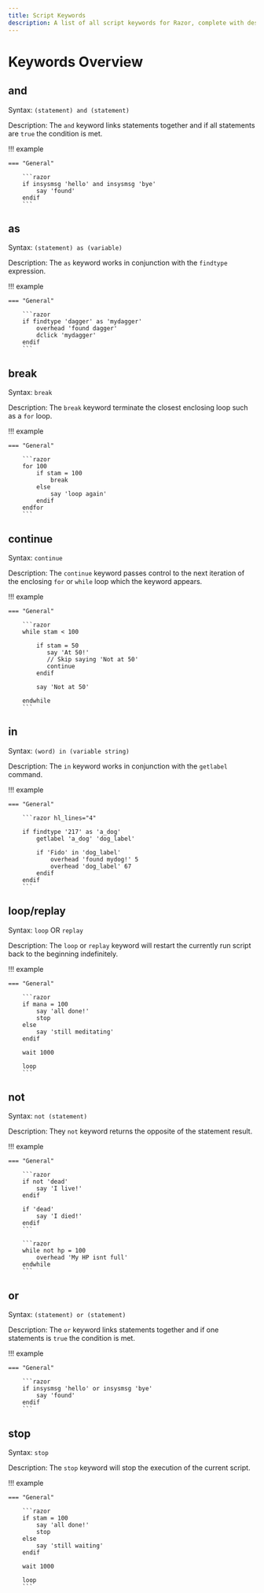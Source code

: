 ```yaml
---
title: Script Keywords
description: A list of all script keywords for Razor, complete with descriptions and examples
---
```


# Keywords Overview

## and

Syntax: `(statement) and (statement)`

Description: The `and` keyword links statements together and if all statements are `true` the condition is met.

!!! example

    === "General"

        ```razor
        if insysmsg 'hello' and insysmsg 'bye'
            say 'found'
        endif
        ```

## as

Syntax: `(statement) as (variable)`

Description: The `as` keyword works in conjunction with the `findtype` expression.

!!! example

    === "General"

        ```razor
        if findtype 'dagger' as 'mydagger'
            overhead 'found dagger'
            dclick 'mydagger'
        endif
        ```

## break

Syntax: `break`

Description: The `break` keyword terminate the closest enclosing loop such as a `for` loop.

!!! example

    === "General"

        ```razor
        for 100
            if stam = 100
                break
            else
                say 'loop again'
            endif
        endfor
        ```

## continue

Syntax: `continue`

Description: The `continue` keyword passes control to the next iteration of the enclosing `for` or `while` loop which the keyword appears.

!!! example

    === "General"

        ```razor
        while stam < 100

            if stam = 50
               say 'At 50!'
               // Skip saying 'Not at 50'
               continue
            endif

            say 'Not at 50'

        endwhile
        ```

## in

Syntax: `(word) in (variable string)`

Description: The `in` keyword works in conjunction with the `getlabel` command.

!!! example

    === "General"

        ```razor hl_lines="4"
        
        if findtype '217' as 'a_dog'
            getlabel 'a_dog' 'dog_label'

            if 'Fido' in 'dog_label'
                overhead 'found mydog!' 5
                overhead 'dog_label' 67
            endif    
        endif
        ```


## loop/replay

Syntax: `loop` OR `replay`

Description: The `loop` or `replay` keyword will restart the currently run script back to the beginning indefinitely.

!!! example

    === "General"

        ```razor
        if mana = 100
            say 'all done!'
            stop
        else
            say 'still meditating'
        endif

        wait 1000

        loop
        ```

## not

Syntax: `not (statement)`

Description: They `not` keyword returns the opposite of the statement result.

!!! example

    === "General"

        ```razor
        if not 'dead'
            say 'I live!'
        endif

        if 'dead'
            say 'I died!'
        endif
        ```

        ```razor
        while not hp = 100
            overhead 'My HP isnt full'
        endwhile
        ```

## or

Syntax: `(statement) or (statement)`

Description: The `or` keyword links statements together and if one statements is `true` the condition is met.

!!! example

    === "General"

        ```razor
        if insysmsg 'hello' or insysmsg 'bye'
            say 'found'
        endif
        ```

## stop

Syntax: `stop`

Description: The `stop` keyword will stop the execution of the current script.

!!! example

    === "General"

        ```razor
        if stam = 100
            say 'all done!'
            stop
        else
            say 'still waiting'
        endif

        wait 1000

        loop
        ```
